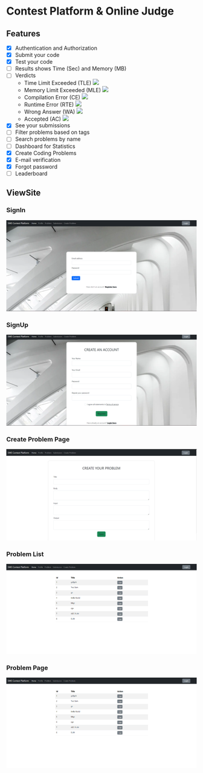 # Contest Platform & Online Judge


## Features
- [x] Authentication and Authorization
- [x] Submit your code
- [x] Test your code
- [ ] Results shows Time (Sec) and Memory (MB)
- [ ] Verdicts
    * Time Limit Exceeded (TLE)  ![](https://www.codechef.com/misc/clock_error.png)
    * Memory Limit Exceeded (MLE)  ![](https://www.codechef.com/misc/runtime-error.png)
    * Compilation Error (CE)  ![](https://s3.amazonaws.com/codechef_shared/misc/alert-icon.gif)
    * Runtime Error (RTE)  ![](https://www.codechef.com/misc/runtime-error.png)
    * Wrong Answer (WA)  ![](https://www.codechef.com/misc/cross-icon.gif)
    * Accepted (AC)  ![](https://www.codechef.com/misc/tick-icon.gif)
- [x] See your submissions
- [ ] Filter problems based on tags
- [ ] Search problems by name
- [ ] Dashboard for Statistics
- [x] Create Coding Problems
- [x] E-mail verification
- [x] Forgot password
- [ ] Leaderboard

## ViewSite

### SignIn
![SignIn](./img/logIn.png)
### SignUp
![SignUp](./img/register.png)
### Create Problem Page
![AddProblem](./img/createProblem.png)
### Problem List
![ProblemList](./img/problem.png)
### Problem Page
![Problem](./img/problem.png)

